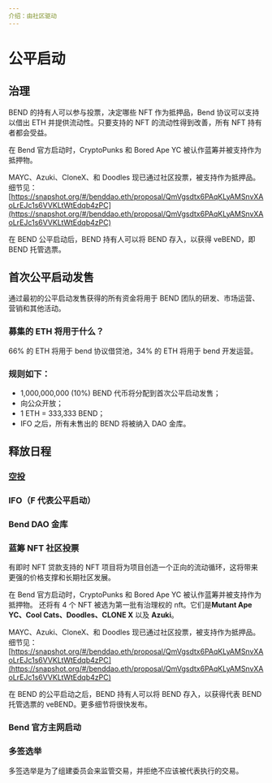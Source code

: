```yaml
---
介绍：由社区驱动
---
```


# 公平启动

## 治理

BEND 的持有人可以参与投票，决定哪些 NFT 作为抵押品，Bend 协议可以支持以借出 ETH 并提供流动性。只要支持的 NFT 的流动性得到改善，所有 NFT 持有者都会受益。

在 Bend 官方启动时，CryptoPunks 和 Bored Ape YC 被认作蓝筹并被支持作为抵押物。

MAYC、Azuki、CloneX、和 Doodles 现已通过社区投票，被支持作为抵押品。细节见：[https://snapshot.org/#/benddao.eth/proposal/QmVgsdtx6PAqKLyAMSnvXAoLrEJc1s6VVKLtWtEdqb4zPC](https://snapshot.org/#/benddao.eth/proposal/QmVgsdtx6PAqKLyAMSnvXAoLrEJc1s6VVKLtWtEdqb4zPC)

在 BEND 公平启动后，BEND 持有人可以将 BEND 存入，以获得 veBEND，即 BEND 托管选票。

## 首次公平启动发售

通过最初的公平启动发售获得的所有资金将用于 BEND 团队的研发、市场运营、营销和其他活动。

### 募集的 ETH 将用于什么？

66% 的 ETH 将用于 bend 协议借贷池，34% 的 ETH 将用于 bend 开发运营。

### **规则如下：**

* 1,000,000,000 (10%) BEND 代币将分配到首次公平启动发售；
* 向公众开放；
* 1 ETH = 333,333 BEND；
* IFO 之后，所有未售出的 BEND 将被纳入 DAO 金库。

## 释放日程

### [空投](../resources/airdrop.md)

### IFO（F 代表公平启动）

### Bend DAO 金库

### 蓝筹 NFT 社区投票

有即时 NFT 贷款支持的 NFT 项目将为项目创造一个正向的流动循环，这将带来更强的价格支撑和长期社区发展。

在 Bend 官方启动时，CryptoPunks 和 Bored Ape YC 被认作蓝筹并被支持作为抵押物。 还将有 4 个 NFT 被选为第一批有治理权的 nft。它们是**Mutant Ape YC、Cool Cats、Doodles、CLONE X** 以及 **Azuki**。

MAYC、Azuki、CloneX、和 Doodles 现已通过社区投票，被支持作为抵押品。细节见：[https://snapshot.org/#/benddao.eth/proposal/QmVgsdtx6PAqKLyAMSnvXAoLrEJc1s6VVKLtWtEdqb4zPC](https://snapshot.org/#/benddao.eth/proposal/QmVgsdtx6PAqKLyAMSnvXAoLrEJc1s6VVKLtWtEdqb4zPC)

在 BEND 的公平启动之后，BEND 持有人可以将 BEND 存入，以获得代表 BEND 托管选票的 veBEND。更多细节将很快发布。

### Bend 官方主网启动

### 多签选举

多签选举是为了组建委员会来监管交易，并拒绝不应该被代表执行的交易。&#x20;

